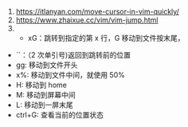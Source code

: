 1. https://itlanyan.com/move-cursor-in-vim-quickly/
2. https://www.zhaixue.cc/vim/vim-jump.html
3. -   xG：跳转到指定的第 x 行，G 移动到文件按末尾，
-   ``：（2 次单引号)返回到跳转前的位置
-   gg: 移动到文件开头
-   x%: 移动到文件中间，就使用 50%
-   H: 移动到 home
-   M: 移动到屏幕中间
-   L: 移动到一屏末尾
-   ctrl+G: 查看当前的位置状态